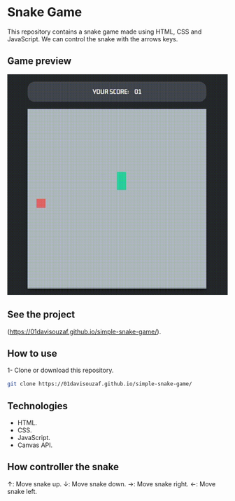 # Snake Game

This repository contains a snake game made using HTML, CSS and JavaScript. We can control the snake with the arrows keys.

## Game preview
![gamepreview](imgs/game-preview.gif)

## See the project
(https://01davisouzaf.github.io/simple-snake-game/).

## How to use
1- Clone or download this repository.
```bash
git clone https://01davisouzaf.github.io/simple-snake-game/
```

## Technologies
- HTML.
- CSS.
- JavaScript.
- Canvas API.
  
## How controller the snake
↑: Move snake up.
↓: Move snake down.
→: Move snake right.
←: Move snake left.
